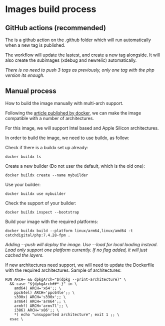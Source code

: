 # Images build process

## GitHub actions (recommended)

The is a github action on the .github folder which will run automatically when a new tag is published.

The workflow will update the lastest, and create a new tag alongside. It will also create the subimages (xdebug and newrelic) automatically.

_There is no need to push 3 tags as previously, only one tag with the php version its enough._

## Manual process

How to build the image manually with multi-arch support.

Following the [article published by docker](https://www.docker.com/blog/multi-arch-images/), we can make the image compatible with a number of architectures.

For this image, we will support Intel based and Apple Silicon architectures.

In order to build the image, we need to use buildx, as follow:

Check if there is a buildx set up already:
```
docker buildx ls
```

Create a new builder (Do not user the default, which is the old one):
```
docker buildx create --name mybuilder
```

Use your builder:
```
docker buildx use mybuilder
```

Check the support of your builder:
```
docker buildx inspect --bootstrap
```

Build your image with the required platforms:
```
docker buildx build --platform linux/arm64,linux/amd64 -t catchdigital/php:7.4.28-fpm .
```
_Adding --push will deploy the image. Use --load for local loading instead. Load only support one platform currently. If no flag added, it will just cached the layers._

If new architectures need support, we will need to update the Dockerfile with the required architectures.
Sample of architectures:
```
RUN ARCH= && dpkgArch="$(dpkg --print-architecture)" \
  && case "${dpkgArch##*-}" in \
    amd64) ARCH='x64';; \
    ppc64el) ARCH='ppc64le';; \
    s390x) ARCH='s390x';; \
    arm64) ARCH='arm64';; \
    armhf) ARCH='armv7l';; \
    i386) ARCH='x86';; \
    *) echo "unsupported architecture"; exit 1 ;; \
  esac \
```
